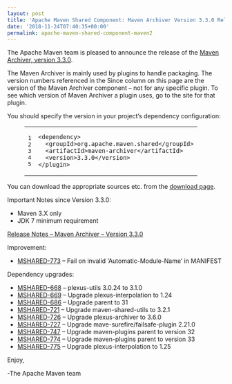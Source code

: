 ```yaml
---
layout: post
title: 'Apache Maven Shared Component: Maven Archiver Version 3.3.0 Released'
date: '2018-11-24T07:40:35+00:00'
permalink: apache-maven-shared-component-maven2
---
```

<div class="entry-content"><p>The Apache Maven team is pleased to announce the release of the
<a href="http://maven.apache.org/shared/maven-archiver/">Maven Archiver, version 3.3.0</a>.</p>

<p>The Maven Archiver is mainly used by plugins to handle packaging. The version
numbers referenced in the Since column on this page are the version of the
Maven Archiver component &ndash; not for any specific plugin. To see which version of
Maven Archiver a plugin uses, go to the site for that plugin.</p>

<p>You should specify the version in your project&rsquo;s dependency configuration:</p>

<figure class='code'><figcaption><span></span></figcaption><div class="highlight"><table><tr><td class="gutter"><pre class="line-numbers"><span class='line-number'>1</span>
<span class='line-number'>2</span>
<span class='line-number'>3</span>
<span class='line-number'>4</span>
<span class='line-number'>5</span>
</pre></td><td class='code'><pre><code class='xml'><span class='line'><span class="nt">&lt;dependency&gt;</span>
</span><span class='line'>  <span class="nt">&lt;groupId&gt;</span>org.apache.maven.shared<span class="nt">&lt;/groupId&gt;</span>
</span><span class='line'>  <span class="nt">&lt;artifactId&gt;</span>maven-archiver<span class="nt">&lt;/artifactId&gt;</span>
</span><span class='line'>  <span class="nt">&lt;version&gt;</span>3.3.0<span class="nt">&lt;/version&gt;</span>
</span><span class='line'><span class="nt">&lt;/plugin&gt;</span>
</span></code></pre></td></tr></table></div></figure>


<p>You can download the appropriate sources etc. from the <a href="https://maven.apache.org/shared/maven-archiver/download.cgi">download page</a>.</p>

<p>Important Notes since Version 3.3.0:</p>

<ul>
<li>Maven 3.X only</li>
<li>JDK 7 minimum requirement</li>
</ul>


<!-- more -->


<p><a href="https://issues.apache.org/jira/secure/ReleaseNote.jspa?projectId=12317922&amp;version=12341347">Release Notes &ndash; Maven Archiver &ndash; Version 3.3.0</a></p>

<p>Improvement:</p>

<ul>
<li><a href="https://issues.apache.org/jira/browse/MSHARED-773">MSHARED-773</a> &ndash; Fail on invalid &lsquo;Automatic-Module-Name&rsquo; in MANIFEST</li>
</ul>


<p>Dependency upgrades:</p>

<ul>
<li><a href="https://issues.apache.org/jira/browse/MSHARED-668">MSHARED-668</a> &ndash; plexus-utils 3.0.24 to 3.1.0</li>
<li><a href="https://issues.apache.org/jira/browse/MSHARED-669">MSHARED-669</a> &ndash; Upgrade plexus-interpolation to 1.24</li>
<li><a href="https://issues.apache.org/jira/browse/MSHARED-686">MSHARED-686</a> &ndash; Upgrade parent to 31</li>
<li><a href="https://issues.apache.org/jira/browse/MSHARED-721">MSHARED-721</a> &ndash; Upgrade maven-shared-utils to 3.2.1</li>
<li><a href="https://issues.apache.org/jira/browse/MSHARED-726">MSHARED-726</a> &ndash; Upgrade plexus-archiver to 3.6.0</li>
<li><a href="https://issues.apache.org/jira/browse/MSHARED-727">MSHARED-727</a> &ndash; Upgrade mave-surefire/failsafe-plugin 2.21.0</li>
<li><a href="https://issues.apache.org/jira/browse/MSHARED-747">MSHARED-747</a> &ndash; Upgrade maven-plugins parent to version 32</li>
<li><a href="https://issues.apache.org/jira/browse/MSHARED-774">MSHARED-774</a> &ndash; Upgrade maven-plugins parent to version 33</li>
<li><a href="https://issues.apache.org/jira/browse/MSHARED-775">MSHARED-775</a> &ndash; Upgrade plexus-interpolation to 1.25</li>
</ul>


<p>Enjoy,</p>

<p>-The Apache Maven team</p>
</div>
